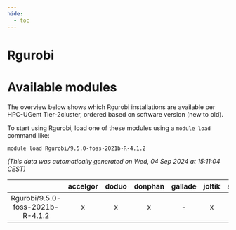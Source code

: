 ```yaml
---
hide:
  - toc
---
```


Rgurobi
=======

# Available modules


The overview below shows which Rgurobi installations are available per HPC-UGent Tier-2cluster, ordered based on software version (new to old).

To start using Rgurobi, load one of these modules using a `module load` command like:

```shell
module load Rgurobi/9.5.0-foss-2021b-R-4.1.2
```

*(This data was automatically generated on Wed, 04 Sep 2024 at 15:11:04 CEST)*  

| |accelgor|doduo|donphan|gallade|joltik|shinx|skitty|
| :---: | :---: | :---: | :---: | :---: | :---: | :---: | :---: |
|Rgurobi/9.5.0-foss-2021b-R-4.1.2|x|x|x|-|x|-|x|
